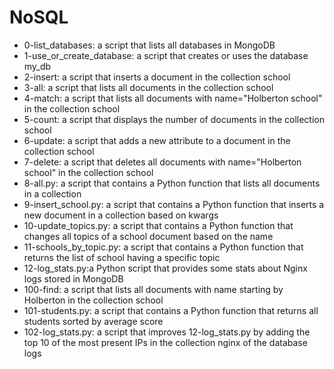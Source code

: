 # NoSQL

- 0-list_databases: a script that lists all databases in MongoDB
- 1-use_or_create_database: a script that creates or uses the database my_db
- 2-insert: a script that inserts a document in the collection school
- 3-all: a script that lists all documents in the collection school
- 4-match: a script that lists all documents with name="Holberton school" in the collection school
- 5-count: a script that displays the number of documents in the collection school
- 6-update: a script that adds a new attribute to a document in the collection school
- 7-delete: a script that deletes all documents with name="Holberton school" in the collection school
- 8-all.py: a script that contains a Python function that lists all documents in a collection
- 9-insert_school.py: a script that contains a Python function that inserts a new document in a collection based on kwargs
- 10-update_topics.py: a script that contains a Python function that changes all topics of a school document based on the name
- 11-schools_by_topic.py: a script that contains a Python function that returns the list of school having a specific topic
- 12-log_stats.py:a Python script that provides some stats about Nginx logs stored in MongoDB
- 100-find: a script that lists all documents with name starting by Holberton in the collection school
- 101-students.py: a script that contains a Python function that returns all students sorted by average score
- 102-log_stats.py: a script that improves 12-log_stats.py by adding the top 10 of the most present IPs in the collection nginx of the database logs
